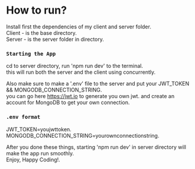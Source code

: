 # How to run?

Install first the dependencies of my client and server folder.\
Client - is the base directory.\
Server - is the server folder in directory.

### `Starting the App`

cd to server directory, run 'npm run dev' to the terminal.\
this will run both the server and the client using concurrently.

Also make sure to make a '.env' file to the server and put your JWT_TOKEN && MONGODB_CONNECTION_STRING.\
you can go here https://jwt.io to generate you own jwt. and create an account for MongoDB to get your own connection.

### `.env format`
JWT_TOKEN=youjwttoken.\
MONGODB_CONNECTION_STRING=yourownconnectionstring.

After you done these things, starting 'npm run dev' in server directory will make the app run smoothly.\
Enjoy, Happy Coding!.